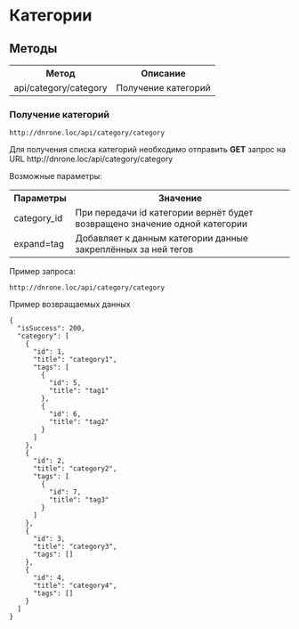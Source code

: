 # Категории

## Методы

<table>
    <tr>
        <th>
            Метод
        </th>
        <th>
            Описание
        </th>
    </tr>
    <tr>
        <td>
            api/category/category
        </td>
        <td>
            Получение категорий
        </td>
    </tr>
</table>

### Получение категорий

`http://dnrone.loc/api/category/category`
<p>
    Для получения списка категорий необходимо отправить <b>GET</b> запрос на URL http://dnrone.loc/api/category/category
</p>
<p>
    Возможные параметры:
</p>
<table>
    <tr>
        <th>
            Параметры
        </th>
        <th>
            Значение
        </th>
    </tr>
    <tr>
        <td>
            category_id
        </td>
        <td>
            При передачи id категории вернёт будет возвращено значение одной категории
        </td>
    </tr>
    <tr>
        <td>
            expand=tag
        </td>
        <td>
             Добавляет к данным категории данные закреплённых за ней тегов
        </td>
    </tr>
</table>
<p>
    Пример запроса:
</p>

`http://dnrone.loc/api/category/category`

<p>
    Пример возвращаемых данных
</p>

```json5
{
  "isSuccess": 200,
  "category": [
    {
      "id": 1,
      "title": "category1",
      "tags": [
        {
          "id": 5,
          "title": "tag1"
        },
        {
          "id": 6,
          "title": "tag2"
        }
      ]
    },
    {
      "id": 2,
      "title": "category2",
      "tags": [
        {
          "id": 7,
          "title": "tag3"
        }
      ]
    },
    {
      "id": 3,
      "title": "category3",
      "tags": []
    },
    {
      "id": 4,
      "title": "category4",
      "tags": []
    }
  ]
}
```
